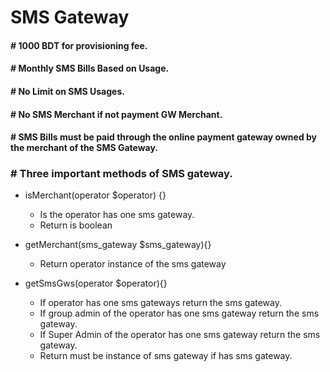 # SMS Gateway

#### # 1000 BDT for provisioning fee.
#### # Monthly SMS Bills Based on Usage.
#### # No Limit on SMS Usages.
#### # No SMS Merchant if not payment GW Merchant.
#### # SMS Bills must be paid through the online payment gateway owned by the merchant of the SMS Gateway.

### # Three important methods of SMS gateway.
* isMerchant(operator $operator) {}
  * Is the operator has one sms gateway.
  * Return is boolean
  
* getMerchant(sms_gateway $sms_gateway){}
  * Return operator instance of the sms gateway

* getSmsGws(operator $operator){}
  * If operator has one sms gateways return the sms gateway.
  * If group admin of the operator has one sms gateway return the sms gateway.
  * If Super Admin of the operator has one sms gateway return the sms gateway.
  * Return must be instance of sms gateway if has sms gateway.
  
